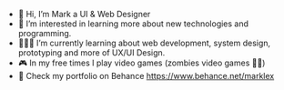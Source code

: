 - 👋 Hi, I’m Mark a UI & Web Designer
- 👀 I’m interested in learning more about new technologies and programming.
- 🧑🏻‍💻 I’m currently learning about web development, system design, prototyping and more of UX/UI Design. 
- 🎮 In my free times I play video games (zombies video games 🧟‍♂️)
- 📓 Check my portfolio on Behance https://www.behance.net/marklex

<!---
mark-lex/mark-lex is a ✨ special ✨ repository because its `README.md` (this file) appears on your GitHub profile.
You can click the Preview link to take a look at your changes.
--->
